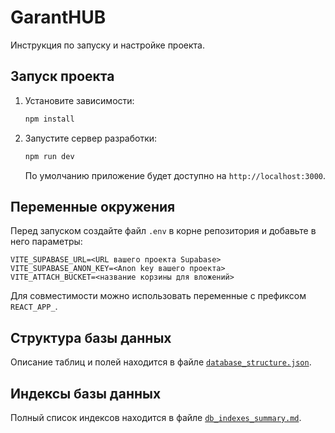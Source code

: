 # GarantHUB

Инструкция по запуску и настройке проекта.

## Запуск проекта

1. Установите зависимости:
   ```bash
   npm install
   ```
2. Запустите сервер разработки:
   ```bash
   npm run dev
   ```
   По умолчанию приложение будет доступно на `http://localhost:3000`.

## Переменные окружения

Перед запуском создайте файл `.env` в корне репозитория и добавьте в него параметры:

```
VITE_SUPABASE_URL=<URL вашего проекта Supabase>
VITE_SUPABASE_ANON_KEY=<Anon key вашего проекта>
VITE_ATTACH_BUCKET=<название корзины для вложений>
```

Для совместимости можно использовать переменные с префиксом `REACT_APP_`.

## Структура базы данных

Описание таблиц и полей находится в файле [`database_structure.json`](database_structure.json).


## Индексы базы данных

Полный список индексов находится в файле [`db_indexes_summary.md`](db_indexes_summary.md).


